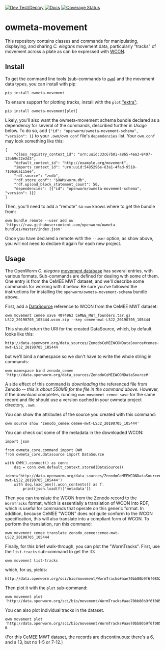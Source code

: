 [![Dev Test/Deploy](https://github.com/openworm/owmeta-movement/actions/workflows/dev-test.yml/badge.svg)](https://github.com/openworm/owmeta-movement/actions/workflows/dev-test.yml)
[![Docs](https://readthedocs.org/projects/owmeta-movement/badge/?version=latest)](https://owmeta-movement.readthedocs.io/en/latest)
[![Coverage Status](https://coveralls.io/repos/github/openworm/owmeta-movement/badge.svg?branch=master)](https://coveralls.io/github/openworm/owmeta-movement?branch=master)

owmeta-movement
===============
This repository contains classes and commands for manipulating, displaying, and
sharing *C. elegans* movement data, particularly "tracks" of movement across a
plate as can be expressed with [WCON][WCON].

[WCON]: https://github.com/openworm/tracker-commons/

Install
-------
To get the command line tools (sub-commands to [`owm`][owmeta-cli]) and the
movement data types, you can install with pip:

    pip install owmeta-movement

To ensure support for plotting tracks, install with the `plot`
["extra"][pep508]:

    pip install owmeta-movement[plot]

Likely, you'll also want the owmeta-movement schema bundle declared as a
dependency for several of the commands, described further in *Usage* below. To
do so, add `{"id": "openworm/owmeta-movement-schema", "version": 1}` to your
`.owm/owm.conf` file's `dependencies` list. Your `owm.conf` may look something
like this: 

    {
        "class_registry_context_id": "urn:uuid:33c67b01-a865-4ea3-8407-13b69e22e2d3",
        "default_context_id": "http://example.org/movement",
        "imports_context_id": "urn:uuid:5485296e-83a1-4fad-9518-7106a6a115ee",
        "rdf.source": "zodb",
        "rdf.store_conf": "$OWM/worm.db",
        "rdf.upload_block_statement_count": 50,
        "dependencies": [{"id": "openworm/owmeta-movement-schema", "version": 1}]
    }

Then, you'll need to add a "remote" so `owm` knows where to get the bundle
from:

    owm bundle remote --user add ow 'https://raw.githubusercontent.com/openworm/owmeta-bundles/master/index.json'

Once you have declared a remote with the `--user` option, as show above, you
will not need to declare it again for each new project.

<!--TODO: Upload an owmeta-movement-schema bundle-->

[owmeta-cli]: https://owmeta-core.readthedocs.io/en/latest/command.html
[pep508]: https://www.python.org/dev/peps/pep-0508/#extras

Usage
-----
The OpenWorm *C. elegans* [movement database][OWMD] has several entries, with
various formats. Sub-commands are defined for dealing with some of them. One
entry is from the CeMEE MWT dataset, and we'll describe some commands for
working with it below. Be sure you've followed the instructions for installing
the `openworm/owmeta-movement-schema` bundle above.

First, add a [DataSource][datasource] reference to WCON from the CeMEE MWT
dataset: 

    owm movement cemee save 4074963 CeMEE_MWT_founders.tar.gz LSJ2_20190705_105444.wcon.zip --key cemee-mwt-LSJ2_20190705_105444 

This should return the URI for the created DataSource, which, by default, looks
like this:

    http://data.openworm.org/data_sources/ZenodoCeMEEWCONDataSource#cemee-mwt-LSJ2_20190705_105444

but we'll bind a namespace so we don't have to write the whole string in commands:

    owm namespace bind zenodo_cemee 'http://data.openworm.org/data_sources/ZenodoCeMEEWCONDataSource#'


A side effect of this command is *downloading* the referenced file from Zenodo
-- _this is about 550MB for the file in the command above_. However, if the
download completes, running `owm movement cemee save` for the same record and
file should use a version cached in your owmeta project directory, `.owm`.

You can show the attributes of the source you created with this command:

    owm source show 'zenodo_cemee:cemee-mwt-LSJ2_20190705_105444'

You can check out some of the metadata in the downloaded WCON:

    import json

    from owmeta_core.command import OWM
    from owmeta_core.datasource import DataSource

    with OWM().connect() as conn:
        dsq = conn.owm.default_context.stored(DataSource)(
                ident='http://data.openworm.org/data_sources/ZenodoCeMEEWCONDataSource#cemee-mwt-LSJ2_20190705_105444')
        with dsq.load_one().wcon_contents() as f:
            print(json.load(f)['metadata'])

Then you can translate the WCON from the Zenodo record to the `WormTracks`
format, which is essentially a translation of WCON into RDF, which is useful
for commands that operate on this generic format. In addition, because CeMEE
"WCON" does not quite conform to the WCON specification, this will also
translate into a compliant form of WCON. To perform the translation, run this
command:

    owm movement cemee translate zenodo_cemee:cemee-mwt-LSJ2_20190705_105444

Finally, for this brief walk-through, you can plot the "WormTracks". First, use
the `list-tracks` sub-command to get the ID:

    owm movement list-tracks

which, for us, yields:

    http://data.openworm.org/sci/bio/movement/WormTracks#aae70bb80b9f6f08528fa08b1e269423f

Then plot it with the `plot` sub-command:

    owm movement plot 'http://data.openworm.org/sci/bio/movement/WormTracks#aae70bb80b9f6f08528fa08b1e269423f'

You can also plot individual tracks in the dataset.

    owm movement plot 'http://data.openworm.org/sci/bio/movement/WormTracks#aae70bb80b9f6f08528fa08b1e269423f' 6

(For this CeMEE MWT dataset, the records are discontinuous: there's a 6, and a
13, but no 1-5 or 7-12.)

[OWMD]: https://zenodo.org/communities/open-worm-movement-database/
[datasource]: https://owmeta-core.readthedocs.io/en/latest/api/owmeta_core.datasource.html#owmeta_core.datasource.DataSource


